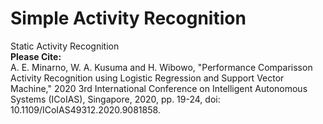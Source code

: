# Simple Activity Recognition
Static Activity Recognition<br>
<b>Please Cite:</b><br>
A. E. Minarno, W. A. Kusuma and H. Wibowo, "Performance Comparisson Activity Recognition using Logistic Regression and Support Vector Machine," 2020 3rd International Conference on Intelligent Autonomous Systems (ICoIAS), Singapore, 2020, pp. 19-24, doi: 10.1109/ICoIAS49312.2020.9081858.
